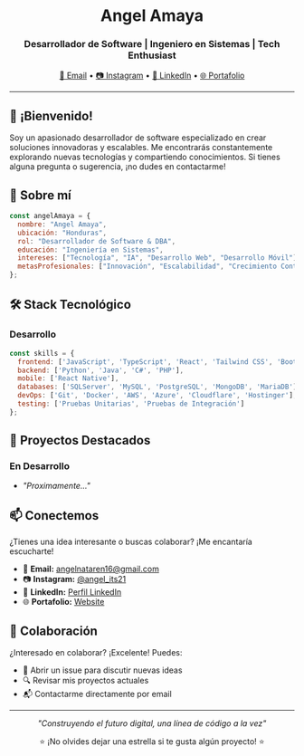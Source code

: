 <div align="center">

# Angel Amaya
### Desarrollador de Software | Ingeniero en Sistemas | Tech Enthusiast

[📧 Email](mailto:angelnataren16@gmail.com) • [📷 Instagram](https://www.instagram.com/angel_its21/) • [💼 LinkedIn]() • [🌐 Portafolio]()

</div>

---

## 👋 ¡Bienvenido!

Soy un apasionado desarrollador de software especializado en crear soluciones innovadoras y escalables. Me encontrarás constantemente explorando nuevas tecnologías y compartiendo conocimientos. Si tienes alguna pregunta o sugerencia, ¡no dudes en contactarme!

## 📝 Sobre mí

```javascript
const angelAmaya = {
  nombre: "Angel Amaya",
  ubicación: "Honduras",
  rol: "Desarrollador de Software & DBA",
  educación: "Ingeniería en Sistemas",
  intereses: ["Tecnología", "IA", "Desarrollo Web", "Desarrollo Móvil"],
  metasProfesionales: ["Innovación", "Escalabilidad", "Crecimiento Continuo"]
};
```

## 🛠️ Stack Tecnológico

### Desarrollo
```javascript
const skills = {
  frontend: ['JavaScript', 'TypeScript', 'React', 'Tailwind CSS', 'Bootstrap', 'HTML', 'CSS'],
  backend: ['Python', 'Java', 'C#', 'PHP'],
  mobile: ['React Native'],
  databases: ['SQLServer', 'MySQL', 'PostgreSQL', 'MongoDB', 'MariaDB'],
  devOps: ['Git', 'Docker', 'AWS', 'Azure', 'Cloudflare', 'Hostinger'],
  testing: ['Pruebas Unitarias', 'Pruebas de Integración']
};
```

## 🚀 Proyectos Destacados

### En Desarrollo
- *"Proximamente..."*

## 📫 Conectemos

¿Tienes una idea interesante o buscas colaborar? ¡Me encantaría escucharte!

- 📧 **Email:** [angelnataren16@gmail.com](mailto:angelnataren16@gmail.com)
- 📷 **Instagram:** [@angel_its21](https://www.instagram.com/angel_its21/)
- 💼 **LinkedIn:** [Perfil LinkedIn]()
- 🌐 **Portafolio:** [Website]()

## 🤝 Colaboración

¿Interesado en colaborar? ¡Excelente! Puedes:
- 🎯 Abrir un issue para discutir nuevas ideas
- 🔍 Revisar mis proyectos actuales
- 📬 Contactarme directamente por email

---

<div align="center">

*"Construyendo el futuro digital, una línea de código a la vez"*

⭐️ ¡No olvides dejar una estrella si te gusta algún proyecto! ⭐️

</div>
